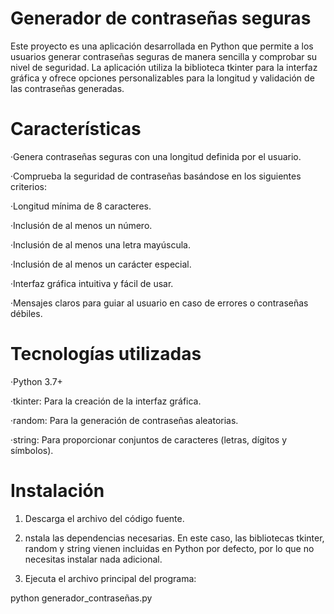 # Generador de contraseñas seguras

Este proyecto es una aplicación desarrollada en Python que permite a los usuarios generar contraseñas seguras de manera sencilla y comprobar su nivel de seguridad. La aplicación utiliza la biblioteca tkinter para la interfaz gráfica y ofrece opciones personalizables para la longitud y validación de las contraseñas generadas.

# Características

·Genera contraseñas seguras con una longitud definida por el usuario.

·Comprueba la seguridad de contraseñas basándose en los siguientes criterios:

·Longitud mínima de 8 caracteres.

·Inclusión de al menos un número.

·Inclusión de al menos una letra mayúscula.

·Inclusión de al menos un carácter especial.

·Interfaz gráfica intuitiva y fácil de usar.

·Mensajes claros para guiar al usuario en caso de errores o contraseñas débiles.

# Tecnologías utilizadas

·Python 3.7+

·tkinter: Para la creación de la interfaz gráfica.

·random: Para la generación de contraseñas aleatorias.

·string: Para proporcionar conjuntos de caracteres (letras, dígitos y símbolos).

# Instalación

1. Descarga el archivo del código fuente.
   
2. nstala las dependencias necesarias. En este caso, las bibliotecas tkinter, random y string vienen incluidas en Python por defecto, por lo que no necesitas instalar nada adicional.
   
3. Ejecuta el archivo principal del programa:

python generador_contraseñas.py

